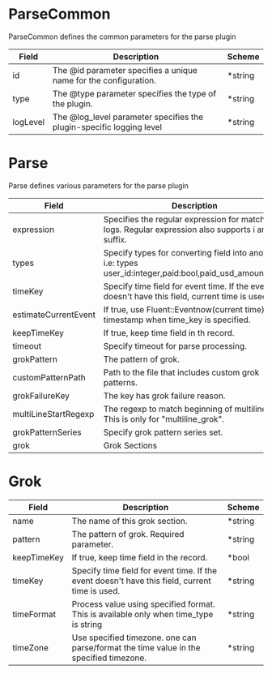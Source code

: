 # ParseCommon

ParseCommon defines the common parameters for the parse plugin


| Field | Description | Scheme |
| ----- | ----------- | ------ |
| id | The @id parameter specifies a unique name for the configuration. | *string |
| type | The @type parameter specifies the type of the plugin. | *string |
| logLevel | The @log_level parameter specifies the plugin-specific logging level | *string |
# Parse

Parse defines various parameters for the parse plugin


| Field | Description | Scheme |
| ----- | ----------- | ------ |
| expression | Specifies the regular expression for matching logs. Regular expression also supports i and m suffix. | *string |
| types | Specify types for converting field into another, i.e: types user_id:integer,paid:bool,paid_usd_amount:float | *string |
| timeKey | Specify time field for event time. If the event doesn't have this field, current time is used. | *string |
| estimateCurrentEvent | If true, use Fluent::Eventnow(current time) as a timestamp when time_key is specified. | *bool |
| keepTimeKey | If true, keep time field in th record. | *bool |
| timeout | Specify timeout for parse processing. | *string |
| grokPattern | The pattern of grok. | *string |
| customPatternPath | Path to the file that includes custom grok patterns. | *string |
| grokFailureKey | The key has grok failure reason. | *string |
| multiLineStartRegexp | The regexp to match beginning of multiline. This is only for \"multiline_grok\". | *string |
| grokPatternSeries | Specify grok pattern series set. | *string |
| grok | Grok Sections | []Grok |
# Grok




| Field | Description | Scheme |
| ----- | ----------- | ------ |
| name | The name of this grok section. | *string |
| pattern | The pattern of grok. Required parameter. | *string |
| keepTimeKey | If true, keep time field in the record. | *bool |
| timeKey | Specify time field for event time. If the event doesn't have this field, current time is used. | *string |
| timeFormat | Process value using specified format. This is available only when time_type is string | *string |
| timeZone | Use specified timezone. one can parse/format the time value in the specified timezone. | *string |
